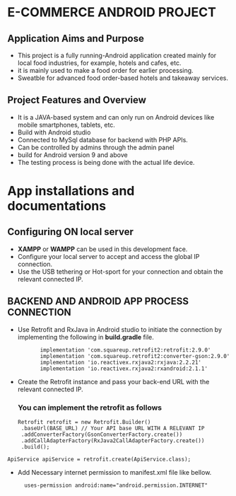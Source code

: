 # E-COMMERCE ANDROID PROJECT

## Application Aims and Purpose
   - This project is a fully running-Android application created mainly for local food industries, for example, hotels and cafes, etc.
   - it is mainly used to make a food order for earlier processing.
   - Sweatble for advanced food order-based hotels and takeaway services.
    
## Project Features and Overview
- It is a JAVA-based system and can only run on Android devices like mobile smartphones, tablets, etc.
- Build with Android studio
- Connected to MySql database for backend with PHP APIs.
- Can be controlled by admins through the admin panel
- build for Android version 9 and above
- The testing process is being done with the actual life device.

# App installations and documentations

## Configuring ON local server
  - **XAMPP** or **WAMPP** can be used in this development face.
  - Configure your local server to accept and access the global IP connection.
  - Use the USB tethering or Hot-sport for your connection and obtain the relevant connected IP.
 
## BACKEND AND ANDROID APP PROCESS CONNECTION
   - Use Retrofit and RxJava in Android studio to initiate the connection by implementing the following in **build.gradle** file.
     
                implementation 'com.squareup.retrofit2:retrofit:2.9.0'
                implementation 'com.squareup.retrofit2:converter-gson:2.9.0'
                implementation 'io.reactivex.rxjava2:rxjava:2.2.21'
                implementation 'io.reactivex.rxjava2:rxandroid:2.1.1'
     
   - Create the Retrofit instance and pass your back-end URL with the relevant connected IP.
     ### You can implement the retrofit as follows

         Retrofit retrofit = new Retrofit.Builder()
          .baseUrl(BASE_URL) // Your API base URL WITH A RELEVANT IP
          .addConverterFactory(GsonConverterFactory.create())
          .addCallAdapterFactory(RxJava2CallAdapterFactory.create())
          .build();
    ApiService apiService = retrofit.create(ApiService.class);

   - Add Necessary internet permission to manifest.xml file like bellow.
     
           uses-permission android:name="android.permission.INTERNET"

     

    
